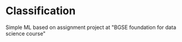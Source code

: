 # Classification
Simple ML based on assignment project at "BGSE foundation for data science course"
